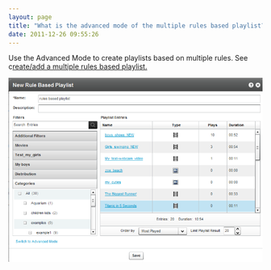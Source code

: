 ```yaml
---
layout: page
title: "What is the advanced mode of the multiple rules based playlist?"
date: 2011-12-26 09:55:26
---
```


Use the Advanced Mode to create playlists based on multiple rules. See c[reate/add a multiple rules based playlist.][1]

 [1]: http://knowledge.kaltura.com/faq/how-create-add-multiple-rules-playlist

<span style="font-family: times new roman,times; font-size: medium;"><img src="../../assets/129.img">